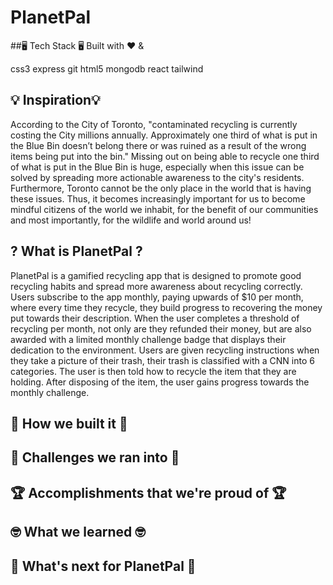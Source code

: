 # PlanetPal

##🖥️ Tech Stack 🖥️
Built with ❤️ &

css3 express git html5 mongodb react tailwind

## 💡 Inspiration💡

According to the City of Toronto, "contaminated recycling is currently costing the City millions annually. Approximately one third of what is put in the Blue Bin doesn’t belong there or was ruined as a result of the wrong items being put into the bin." Missing out on being able to recycle one third of what is put in the Blue Bin is huge, especially when this issue can be solved by spreading more actionable awareness to the city's residents. Furthermore, Toronto cannot be the only place in the world that is having these issues. Thus, it becomes increasingly important for us to become mindful citizens of the world we inhabit, for the benefit of our communities and most importantly, for the wildlife and world around us!

## ? What is PlanetPal ?

PlanetPal is a gamified recycling app that is designed to promote good recycling habits and spread more awareness about recycling correctly. Users subscribe to the app monthly, paying upwards of $10 per month, where every time they recycle, they build progress to recovering the money put towards their description. When the user completes a threshold of recycling per month, not only are they refunded their money, but are also awarded with a limited monthly challenge badge that displays their dedication to the environment. Users are given recycling instructions when they take a picture of their trash, their trash is classified with a CNN into 6 categories. The user is then told how to recycle the item that they are holding. After disposing of the item, the user gains progress towards the monthly challenge.

## 🔧 How we built it 🔧




## 🤔 Challenges we ran into 🤔

## 🏆 Accomplishments that we're proud of 🏆

## 🤓 What we learned 🤓

## 👀 What's next for PlanetPal 👀
